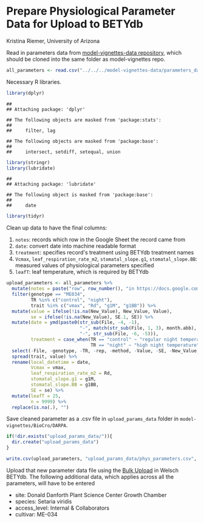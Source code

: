 Prepare Physiological Parameter Data for Upload to BETYdb
================
Kristina Riemer, University of Arizona

Read in parameters data from [model-vignettes-data repository](https://github.com/az-digitalag/model-vignettes-data), which should be cloned into the same folder as model-vignettes repo.

``` r
all_parameters <- read.csv("../../../model-vignettes-data/parameters_data.csv")
```

Necessary R libraries.

``` r
library(dplyr)
```

    ## 
    ## Attaching package: 'dplyr'

    ## The following objects are masked from 'package:stats':
    ## 
    ##     filter, lag

    ## The following objects are masked from 'package:base':
    ## 
    ##     intersect, setdiff, setequal, union

``` r
library(stringr)
library(lubridate)
```

    ## 
    ## Attaching package: 'lubridate'

    ## The following object is masked from 'package:base':
    ## 
    ##     date

``` r
library(tidyr)
```

Clean up data to have the final columns:

1.  `notes`: records which row in the Google Sheet the record came from
2.  `date`: convert date into machine readable format
3.  `treatment`: specifies record's treatment using BETYdb treatment names
4.  `Vcmax`, `leaf_respiration_rate_m2`, `stomatal_slope.g1`, `stomatal_slope.BB`: measured values of physiological parameters specified
5.  `leafT`: leaf temperature, which is required by BETYdb

``` r
upload_parameters <- all_parameters %>% 
  mutate(notes = paste("row", row_number(), "in https://docs.google.com/spreadsheets/d/1doQI0T7vav7LmNdMEoZJDx9iY_Imqa229CLRbRvurFc/edit#gid=967233489")) %>% 
  filter(genotype == "ME034", 
         TR %in% c("control", "night"), 
         trait %in% c("vmax", "Rd", "g1M", "g1BB")) %>% 
  mutate(value = ifelse(!is.na(New_Value), New_Value, Value), 
         se = ifelse(!is.na(New_Value), SE.1, SE)) %>% 
  mutate(date = ymd(paste0(str_sub(File, -4, -1), 
                           "-", match(str_sub(File, 1, 3), month.abb), 
                           "-", str_sub(File, -6, -5))), 
         treatment = case_when(TR == "control" ~ "regular night temperature", 
                               TR == "night" ~ "high night temperature")) %>% 
  select(-File, -genotype, -TR, -rep, -method, -Value, -SE, -New_Value, -SE.1, -SD) %>% 
  spread(trait, value) %>% 
  rename(local_datetime = date, 
         Vcmax = vmax, 
         leaf_respiration_rate_m2 = Rd, 
         stomatal_slope.g1 = g1M, 
         stomatal_slope.BB = g1BB, 
         SE = se) %>% 
  mutate(leafT = 25, 
         n = 9999) %>% 
  replace(is.na(.), "")
```

Save cleaned parameter as a .csv file in `upload_params_data` folder in `model-vignettes/BioCro/DARPA`.

``` r
if(!dir.exists("upload_params_data/")){
  dir.create("upload_params_data")
}

write.csv(upload_parameters, "upload_params_data/phys_parameters.csv", row.names = FALSE)
```

Upload that new parameter data file using the [Bulk Upload](http://welsch.cyverse.org:8000/bety/bulk_upload/start_upload) in Welsch BETYdb. The following additional data, which applies across all the parameters, will have to be entered

-   site: Donald Danforth Plant Science Center Growth Chamber
-   species: Setaria viridis
-   access\_level: Internal & Collaborators
-   cultivar: ME-034
